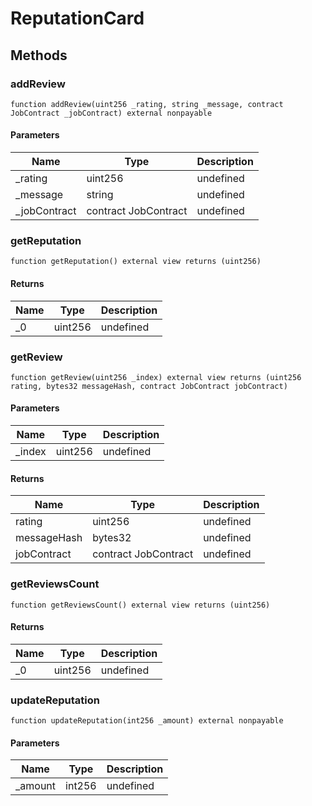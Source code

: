 # ReputationCard









## Methods

### addReview

```solidity
function addReview(uint256 _rating, string _message, contract JobContract _jobContract) external nonpayable
```





#### Parameters

| Name | Type | Description |
|---|---|---|
| _rating | uint256 | undefined |
| _message | string | undefined |
| _jobContract | contract JobContract | undefined |

### getReputation

```solidity
function getReputation() external view returns (uint256)
```






#### Returns

| Name | Type | Description |
|---|---|---|
| _0 | uint256 | undefined |

### getReview

```solidity
function getReview(uint256 _index) external view returns (uint256 rating, bytes32 messageHash, contract JobContract jobContract)
```





#### Parameters

| Name | Type | Description |
|---|---|---|
| _index | uint256 | undefined |

#### Returns

| Name | Type | Description |
|---|---|---|
| rating | uint256 | undefined |
| messageHash | bytes32 | undefined |
| jobContract | contract JobContract | undefined |

### getReviewsCount

```solidity
function getReviewsCount() external view returns (uint256)
```






#### Returns

| Name | Type | Description |
|---|---|---|
| _0 | uint256 | undefined |

### updateReputation

```solidity
function updateReputation(int256 _amount) external nonpayable
```





#### Parameters

| Name | Type | Description |
|---|---|---|
| _amount | int256 | undefined |




